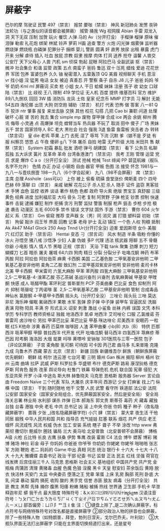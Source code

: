 # 屏蔽字
巴尔的摩
驾驶证
民警
497（禁言）
报禁
要咖（禁言）
神风
新冠肺炎
发愣
丧钟
法轮功（与之类似的读音都会被屏蔽）
城管
捅我
Wg
视网膜
Abian
手雷
双龙入洞
天下无双
压制
加贺
玩火
餐饮
人弹
马的
Av（分开打没）
手榴弹
榴弹
原味
催泪弹
勒索
礼花炮
绑架
林斌
铃声
萝莉
H画
追查
警方
火炮
闪光弹
烟雾弹
监听器
燃烧弹
燃烧瓶
白磷弹
犯罪分子
捆绑
婴儿
警匪
圆满
奸
直男
放尿
出租
暴露
虎门
开来
分解
虐待
插入
吐血
放屁
宗教
奴隶
按摩
肉体
打洞
送养
抢夺
温馨
人兽交
公安厅
天下父母心
人兽
汽机
sm
侦探
勃起
屁眼
阿拉巴马
全副武装
抠（禁言）
微冲
社会集合
和谐
监管
政策
五点
南蛮子
爸妈
鲁迅
双十
压死
蜡烛
爱迪
花花世界
军团
包养
富婆包养
久久
铀
秘密潜入
五雷轰顶
QQ
美眉
视频聊天
手机
意淫
vr
找小姐
淫
猛男
电话
女友
被迫
真善忍
开
警察
条子
自杀
J8
儿子 爸爸 妈妈 爷爷 奶奶
Kml
ml
屏蔽词
买卖
枪
小姐
女人
干日
蛤蟆
妹妹
注册
孩子
收
幼女
口球
陆（禁言）
比
歧视
王八
限制
419
学位证
无人机
百度
提供
维基百科
官方
维护
89八九捌玖
回回
3W
插
消防队
龙凤
土佐
皇家
纪念币
MMP
打字员
习
解封
无能
54五四
海伦娜
出货
大狗
防空炮
辅助（禁言）
机打
代表
恐怖
做
答案
八一81
Q币
狡诈
ntr
肇事
报复
来龙去脉
交换
其他
校花
勾搭
几把
Cao bi
兼职
问道
处理
破坏
心脏
肾
苦的
我去
集合
simple
mp
废物
穿甲弹
合成
ice
两会
余姚
柳州
腾讯
侮辱
小灵通
点
高爆弹
坦克
螳臂当车
热兵器
不玩了
取消
田中
傻子
广场
黑妹
五千
禁言
国家领导人
BC
老大
黑社会
社会
强我
3退
鱼雷
鱼雷板
突击者
办
转转（禁言词）
皇
die
老鸨
苹果
上门
去死
湿了
辱骂
下流
沉默
爹（娘不是
歹徒
有报
纠察员
悠悠
占
午夜
傻卵
g八
下体
屠杀
自拍
地雷
无产阶级
大陆
米田共
售
献祭（禁言）
System
初霜
暴乱
批发
酒吧
弹弓
胡建国（禁言）
看下
公务员
私聊
孤独
五大诉求
簧片
反革命
革命
台湾香港澳门（禁言词）
我考
王刚
管理
运营
党员
求是
爆炸
C a o（分开打全没）
测试
抢械
枪械
Test
绯闻
PP
碧蓝航線（舰队名字不允许）
色情
办正
办证
小钢炮
自由
器官
甲板
色图
法
接受
怀念
1981与一九八一与壹玖捌壹
198一九八（6个字合起来）
九八（98不会屏蔽）
席（禁言）
主席
总理
Asshole（ass可以）
上你
被上
偷看
硫磺
食堂涨价
俾斯麦
四个
四号
巴赫
69
落聊
曰（禁言）
亲戚
破解
花花公子
杀人犯
杀人
随手
证件
盗窃
黑客技术
手铐
血色
监控
收养
谈话
著作
桃色
色都
政府
导火索
绝版
贾宝玉
真舒服
三级
黄色
经典
进度
加利福尼亚
大吗
骨头
习老
复制
阿贺野
子弹
枪支
钞票
控制
快速
事件
击毙
逮捕
嫌犯
制作
拒捕
贪污
刑警
监狱
警笛
制服
枪声
狙击
步枪
步抢
极速
袭击
动漫区
五毛
6000多
禁书
错误
文字狱
国外
手游（禁言）
曹你
604
火乍
起义
系（禁言）
Gm
偷窥
推荐
变声器
女（男）同
消灾
漏
打猎
塑料袋
初始（禁言）
拘留
敲诈
阎王爷
界面
回教
记事
老母
护士
乱动
镇压
一个色
人权
狗粮
抵制
Ak
Ak47
M4a1
Glock
250
Awp
Tnnd
Ur(分开打全没)
迫害
爱因斯坦
女仆
美服
穴
红灯区
助手（禁言词）
Hentai
变态
刁（禁言词）
风水
制造
半条
吸粉
你懂的
冰火
孙悟空
猪八戒
沙悟净
少妇
人妻
伪娘
多P
代理
违法
核武器
陪聊
五不
骨髓
你爺
小电影
情人
情人节
黑暗
正规（禁言）
天浴
下载
tank
聚集
劲爆
刺刀
短刀
蝴蝶刀
匕首
暗杀
屠夫
屠城
64六四
狗肉
精日
分裂
分裂分子
吡咯戊酮
神药
布苯丙胺
阿拉
阿拉伯
阿拉伯茶
麻黄
卡西酮
美国
二乙基色胺
二甲氧基安非他明
二甲氧基乙基安非他明
麦角二乙胺
致幻剂
二亚甲基双氧安非他明
安非他明
麦司卡林
北美
甲卡西酮 
甲米雷司
六氢大麻酚
甲苯
苯丙胺
四氢大麻酚
三甲氧基安非他明
2,5-二甲氧基-4-溴苯乙胺
芬乙茶碱
圣战兴奋剂
兴奋剂
去氧麻黄碱
甲基安
甲喹酮
快感
成人
哌醋甲酯
苯环利定
普斯普剂
PCP
芬美曲秦
巴比妥
食色
抑制剂
阿片
抑制
哌替啶
丁丙诺啡
茎
 2,5-二甲氧基苯乙胺
二甲基安非他明
管制
合成毒品
神仙水
氯胺酮
4-甲基甲卡西酮
摇头丸（分开打全没）
三唑仑
摇头玩
三唑
莫达非尼
海乐神
催眠
氟硝西泮
果敢
水军
氢弹
原子弹
中子弹
装甲车
官逼民反
洗脑
表演
阳物
阳具
丰满
夯
形式主义
诏安
刺激
激战
小鲨鱼
丝袜
内裤
误国
文凭
本科学历
专科学历
教师资格证
独裁
地洛西泮
氮卓
地西泮
艾司唑仑
口服
乙氯维诺
芬普雷司
卤沙唑仑
劳拉
甲苯巴比妥
苯巴比妥
甲基
咪达唑仑
尼美西泮
安眠药
一粒眠
红5
K他命
涉黄
春药
匹莫林
咖啡因
人渣
苯甲曲秦
小b(B)
大b（B）
特供
匹那西泮
哌苯甲醇
甲醇
普拉西泮
代开发
代开
吡咯戊酮
替马西泮
四氢西泮
荨麻疹
蒂巴因
羟考酮
海洛因
大烟
罂粟
吗啡
黄嘌呤
安钠咖
301医院与三零一医院
包子（评论区屏蔽）
子宫
麦角胺
氢可酮
可待因
可卡因
丙己君
曲马多
扎来普隆
克隆
九成
乌鲁木齐
西藏
蒙古
北京（禁言）
新疆
回族
新疆维吾尔
鲜族（朝鲜族屏蔽优先朝鲜）
朝鲜
祜
柯尔
连云港
七台河
衢
三明
赣州
Gan
株洲
揭阳
柳州
梧州
钦州
云南
曲靖
拉萨
武威
萨斯
科罗拉多
华盛顿
布什
德克萨斯
路易
康涅狄格
德克萨斯
阿肯色
服务
改革
舆论导向
杜鲁门
铁幕
导弹危机
危机
联合国
宪章
侵犯
大东亚共荣
开罗
小泽
中途岛
斯大林
赫鲁晓夫
马克思
恩格斯
服务器
Server
言论自由
Freedom
Naïve
三个代表
军队
大屠杀
庆丰年间
西游记
少女
打麻雀
找上门
纵横
中国（禁言）
干到
随时随地
他干
交警
人民
武警
看守所
铁道部
法公安
法院
公安部
国家安全（国家安全局组合，优先屏蔽国家安全，然后是安全局）
安全局
海关总署
林业局
水利部
谋杀
炸弹
日本
郝海东
郭文贵
斯蒂芬
毒药
犬
藏毒
藏独
台独
台毒
港独
中央
老毛
中共
总书记
凶
滚
上中央
你爸
你妈
種子
种子（改名隐藏屏蔽字）
蔷薇
夕张
_(改名隐藏屏蔽字符)
小穴
肆（禁言）
蒙大拿
夜生活
干他
同居
脑残
中华人民共和国
共和
指导员
充气娃娃
肛塞
联系
烟花
共产
供应
老王
缅怀
风流成性
风流
权威
伪水
加工
安装
系统
瞎子
聋子
不举
涂改
http
www
弗莱彻
撒切尔
鲍威尔
圈钱
骗局
兰大
奥马哈
北安普敦（北安普顿不会屏蔽）
博格
A级
火枪
丘比特
长良
古鹰
扶桑
伊势
隼鹰
改装
霍斯
C4
法会
博牛
嫖客
博彩
赌博
赌场
神社
彩金
母子
你妈妈
你爸爸
你爷爷
你奶奶
你姥姥
你姥爷
啪啪啪
张志军
方刚
鞭炮
老二
妈妈的
Game
中出
真相
同志
统治
银行卡
十六大
十七大
十八大
十九大
雅蠛蝶
县委书记
政治
干部
纪委
书记
监督
正法
民主
红线
坚强
荷官在线发牌
后宫佳丽三千人
马克思
恩格斯
社会主义
基地组织
中国共产党
共产党
金瓶梅
肉蒲团
清理
黄赌毒
血腥
色魔
色狼
淫魔
黑卡
天皇
慰安妇
茶余饭后
黄翔
脱衣
快活林
天安门
太监
中央委员
堕落之王
党章
笨蛋
上床
乳房
胸部
死刑
卧底
大乳
间谍
暴动
猫肉
搞死
收购
酸的
黑手党
信誉
赤匪
狼友
病毒（分开打全没）
共匪
教主
黑帮
先锋
捅你
腹黑
阳痿
粉嫩
赌船
被捕
热线
世界通
卫生部
手机卡
早泄
释迦牟尼
蟒
我干点
最大限度
特殊符号：&ㄨ㊣㈡㈢㈣㈥㈧㈨㈩㎎㎏㎜
汉语注音符号：ㄅㄆㄇㄈㄉㄊㄋㄌㄍㄎㄏㄐㄑㄒㄓㄔㄕㄖㄗㄘㄙㄚㄛㄜㄝㄞㄟㄠㄡㄢㄣㄤㄥㄦㄧㄨㄩ
部首偏旁：凵卩阝艹彐丬隹
 注：①键盘上除了_是二次确认屏蔽字，标点符号与网络特殊符号对改名都是直接屏蔽字
②部分政治人物的拼音也会屏蔽，除了一些特殊人物（如特朗普，拜登，勃列日涅夫，戈尔巴乔夫，叶利钦）
③大舰队界面无法打出屏蔽字 只能在主界面切换频道打出来，还是星号
